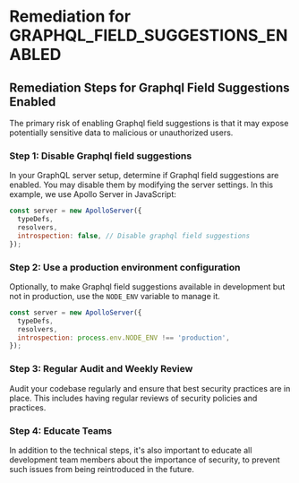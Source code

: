# Remediation for GRAPHQL_FIELD_SUGGESTIONS_ENABLED

## Remediation Steps for Graphql Field Suggestions Enabled
The primary risk of enabling Graphql field suggestions is that it may expose potentially sensitive data to malicious or unauthorized users.

### Step 1: Disable Graphql field suggestions
In your GraphQL server setup, determine if Graphql field suggestions are enabled. You may disable them by modifying the server settings. In this example, we use Apollo Server in JavaScript:

```javascript
const server = new ApolloServer({ 
  typeDefs,
  resolvers,
  introspection: false, // Disable graphql field suggestions
});
```
### Step 2: Use a production environment configuration
Optionally, to make Graphql field suggestions available in development but not in production, use the `NODE_ENV` variable to manage it. 

```javascript
const server = new ApolloServer({ 
  typeDefs,
  resolvers,
  introspection: process.env.NODE_ENV !== 'production', 
});
```
### Step 3: Regular Audit and Weekly Review
Audit your codebase regularly and ensure that best security practices are in place. This includes having regular reviews of security policies and practices.

### Step 4: Educate Teams
In addition to the technical steps, it's also important to educate all development team members about the importance of security, to prevent such issues from being reintroduced in the future.

